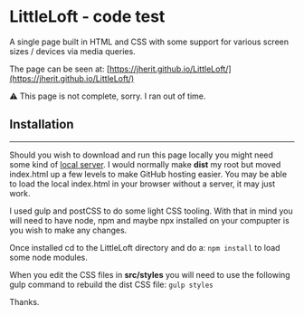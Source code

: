 # LittleLoft - code test
A single page built in HTML and CSS with some support for various screen sizes / devices via media queries.

The page can be seen at: [https://jherit.github.io/LittleLoft/](https://jherit.github.io/LittleLoft/)

⚠️ This page is not complete, sorry. I ran out of time. 

## Installation 
---
Should you wish to download and run this page locally you might need some kind of [local server](https://chrome.google.com/webstore/detail/web-server-for-chrome/ofhbbkphhbklhfoeikjpcbhemlocgigb). I would normally make **dist** my root but moved index.html up a few levels to make GitHub hosting easier. You may be able to load the local index.html in your browser without a server, it may just work. 

I used gulp and postCSS to do some light CSS tooling. With that in mind you will need to have node, npm and maybe npx installed on your compupter is you wish to make any changes.

Once installed cd to the LittleLoft directory and do a:
`npm install`
to load some node modules.

When you edit the CSS files in **src/styles** you will need to use the following gulp command to rebuild the dist CSS file:
`gulp styles`

Thanks.


  
